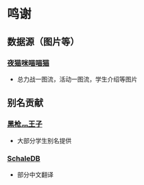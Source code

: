 # 鸣谢

## 数据源（图片等）

### [夜猫咪喵喵猫](https://space.bilibili.com/425535005/article)

- 总力战一图流，活动一图流，学生介绍等图片

## 别名贡献

### [黑枪灬王子](mailto:1109024495@qq.com)

- 大部分学生别名提供

### [SchaleDB](https://lonqie.github.io/SchaleDB/)

- 部分中文翻译
